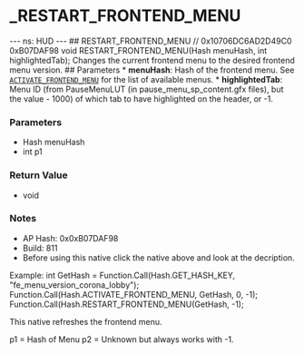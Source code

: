 # _RESTART_FRONTEND_MENU

--- ns: HUD --- ## RESTART_FRONTEND_MENU  // 0x10706DC6AD2D49C0 0xB07DAF98 void RESTART_FRONTEND_MENU(Hash menuHash, int highlightedTab);  Changes the current frontend menu to the desired frontend menu version.  ## Parameters * **menuHash**: Hash of the frontend menu. See [`ACTIVATE_FRONTEND_MENU`](#_0xEF01D36B9C9D0C7B) for the list of available menus. * **highlightedTab**: Menu ID (from PauseMenuLUT (in pause_menu_sp_content.gfx files), but the value - 1000) of which tab to have highlighted on the header, or -1.

### Parameters
* Hash menuHash
* int p1

### Return Value
* void

### Notes
* AP Hash: 0x0xB07DAF98
* Build: 811
* Before using this native click the native above and look at the decription.

Example:
int GetHash = Function.Call<int>(Hash.GET_HASH_KEY, "fe_menu_version_corona_lobby");
Function.Call(Hash.ACTIVATE_FRONTEND_MENU, GetHash, 0, -1);
Function.Call(Hash.RESTART_FRONTEND_MENU(GetHash, -1);

This native refreshes the frontend menu.

p1 = Hash of Menu
p2 = Unknown but always works with -1.

